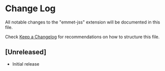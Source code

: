 # Change Log

All notable changes to the "emmet-jss" extension will be documented in this file.

Check [Keep a Changelog](http://keepachangelog.com/) for recommendations on how to structure this file.

## [Unreleased]

- Initial release